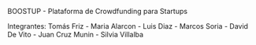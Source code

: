 BOOSTUP - Plataforma de Crowdfunding para Startups

Integrantes: Tomás Friz - Maria Alarcon - Luis Diaz - Marcos Soria - David De Vito - Juan Cruz Munin - Silvia Villalba
